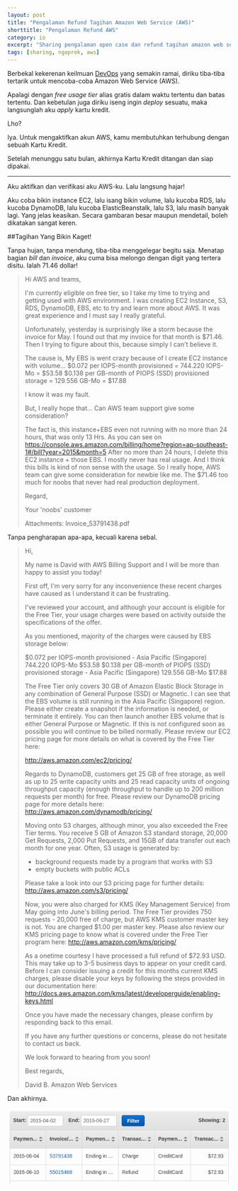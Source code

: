 ```yaml
---
layout: post
title: "Pengalaman Refund Tagihan Amazon Web Service (AWS)"
shorttitle: "Pengalaman Refund AWS"
category: io
excerpt: "Sharing pengalaman open case dan refund tagihan amazon web service free usage tier yang ngagetin membludak."
tags: [sharing, ngoprek, aws]
---
```


Berbekal kekerenan keilmuan [DevOps](https://en.wikipedia.org/wiki/DevOps) yang semakin ramai, diriku tiba-tiba tertarik untuk mencoba-coba Amazon Web Service (AWS).

Apalagi dengan *free usage tier* alias gratis dalam waktu tertentu dan batas tertentu. Dan kebetulan juga diriku iseng ingin *deploy* sesuatu, maka langsunglah aku *apply* kartu kredit.

Lho?

Iya. Untuk mengaktifkan akun AWS, kamu membutuhkan terhubung dengan sebuah Kartu Kredit.

Setelah menunggu satu bulan, akhirnya Kartu Kredit ditangan dan siap dipakai.

***

Aku aktifkan dan verifikasi aku AWS-ku. Lalu langsung hajar!

Aku coba bikin instance EC2, lalu isang bikin volume, lalu kucoba RDS, lalu kucoba DynamoDB, lalu kucoba ElasticBeanstalk, lalu S3, lalu masih banyak lagi. Yang jelas keasikan. Secara gambaran besar maupun mendetail, boleh dikatakan sangat keren.

##Tagihan Yang Bikin Kaget!

Tanpa hujan, tanpa mendung, tiba-tiba menggelegar begitu saja. Menatap bagian *bill* dan *invoice*, aku cuma bisa melongo dengan digit yang tertera disitu. Ialah 71.46 dollar!

>
> Hi AWS and teams,
>
> I'm currently eligible on free tier, so I take my time to trying and getting used with AWS environment. I was creating EC2 Instance, S3, RDS, DynamoDB, EBS, etc to try and learn more about AWS. It was great experience and I must say I really grateful.
>
> Unfortunately, yesterday is surprisingly like a storm because the invoice for May. I found out that my invoice for that month is $71.46. Then I trying to figure about this, because simply I can't believe it.
>
> The cause is, My EBS is went crazy because of I create EC2 instance with volume...
$0.072 per IOPS-month provisioned  = 744.220 IOPS-Mo = $53.58
$0.138 per GB-month of PIOPS (SSD) provisioned storage = 129.556 GB-Mo = $17.88
>
> I know it was my fault.
>
> But, I really hope that... Can AWS team support give some consideration?
>
> The fact is, this instance+EBS even not running with no more than 24 hours, that was only 13 Hrs. As you can see on https://console.aws.amazon.com/billing/home?region=ap-southeast-1#/bill?year=2015&month=5  After no more than 24 hours, I delete this EC2 instance + those EBS. I mostly never has real usage. And I think this bills is kind of non sense with the usage. So I really hope, AWS team can give some consideration for newbie like me. The $71.46 too much for noobs that never had real production deployment.
>
> Regard,
>
> Your 'noobs' customer
>
> Attachments:
> Invoice_53791438.pdf
>

Tanpa pengharapan apa-apa, kecuali karena sebal.

> Hi,
>
> My name is David with AWS Billing Support and I will be more than happy to assist you today!
>
> First off, I'm very sorry for any inconvenience these recent charges have caused as I understand it can be frustrating.
>
> I've reviewed your account, and although your account is eligible for the Free Tier, your usage charges were based on activity outside the specifications of the offer.
>
> As you mentioned, majority of the charges were caused by EBS storage below:
>
> $0.072 per IOPS-month provisioned - Asia Pacific (Singapore)  744.220 IOPS-Mo   $53.58
> $0.138 per GB-month of PIOPS (SSD) provisioned storage - Asia Pacific (Singapore)   129.556 GB-Mo   $17.88
>
> The Free Tier only covers 30 GB of Amazon Elastic Block Storage in any combination of General Purpose (SSD) or Magnetic. I can see that the EBS volume is still running in the Asia Pacific (Singapore) region. Please either create a snapshot if the information is needed, or terminate it entirely. You can then launch another EBS volume that is either General Purpose or Magnetic. If this is not configured soon as possible you will continue to be billed normally. Please review our EC2 pricing page for more details on what is covered by the Free Tier here:
>
> http://aws.amazon.com/ec2/pricing/
>
>Regards to DynamoDB, customers get 25 GB of free storage, as well as up to 25 write capacity units and 25 read capacity units of ongoing throughput capacity (enough throughput to handle up to 200 million requests per month) for free. Please review our DynamoDB pricing page for more details here: http://aws.amazon.com/dynamodb/pricing/
>
>Moving onto S3 charges, although minor, you also exceeded the Free Tier terms. You receive 5 GB of Amazon S3 standard storage, 20,000 Get Requests, 2,000 Put Requests, and 15GB of data transfer out each month for one year. Often, S3 usage is generated by:
>
> * background requests made by a program that works with S3
> * empty buckets with public ACLs
>
> Please take a look into our S3 pricing page for further details: http://aws.amazon.com/s3/pricing/
>
> Now, you were also charged for KMS (Key Management Service) from May going into June's billing period. The Free Tier provides 750 requests - 20,000 free of charge, but AWS KMS customer master key is not. You are charged $1.00 per master key. Please also review our KMS pricing page to know what is covered under the Free Tier program here: http://aws.amazon.com/kms/pricing/
>
> As a onetime courtesy I have processed a full refund of $72.93 USD. This may take up to 3-5 business days to appear on your credit card. Before I can consider issuing a credit for this months current KMS charges, please disable your keys by following the steps provided in our documentation here: http://docs.aws.amazon.com/kms/latest/developerguide/enabling-keys.html
>
> Once you have made the necessary changes, please confirm by responding back to this email.
>
> If you have any further questions or concerns, please do not hesitate to contact us back.
>
> We look forward to hearing from you soon!
>
> Best regards,
>
> David B.
> Amazon Web Services


Dan akhirnya.

![Refund AWS](/assets/post/refund-amazon-web-service-aws.png)